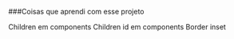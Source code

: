 ###Coisas que aprendi com esse projeto

Children em components
Children id em components
Border inset
